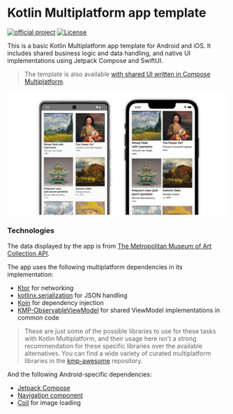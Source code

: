 # Kotlin Multiplatform app template

[![official project](http://jb.gg/badges/official.svg)](https://confluence.jetbrains.com/display/ALL/JetBrains+on+GitHub)
[![License](https://img.shields.io/badge/License-Apache_2.0-blue.svg)](https://opensource.org/licenses/Apache-2.0)

This is a basic Kotlin Multiplatform app template for Android and iOS. It includes shared business logic and data handling, and native UI implementations using Jetpack Compose and SwiftUI.

> The template is also available [with shared UI written in Compose Multiplatform](https://github.com/kotlin/KMP-App-Template).

![Screenshots of the app](images/screenshots.png)

### Technologies

The data displayed by the app is from [The Metropolitan Museum of Art Collection API](https://metmuseum.github.io/).

The app uses the following multiplatform dependencies in its implementation:

- [Ktor](https://ktor.io/) for networking
- [kotlinx.serialization](https://github.com/Kotlin/kotlinx.serialization) for JSON handling
- [Koin](https://github.com/InsertKoinIO/koin) for dependency injection
- [KMP-ObservableViewModel](https://github.com/rickclephas/KMP-ObservableViewModel) for shared ViewModel implementations in common code

> These are just some of the possible libraries to use for these tasks with Kotlin Multiplatform, and their usage here isn't a strong recommendation for these specific libraries over the available alternatives. You can find a wide variety of curated multiplatform libraries in the [kmp-awesome](https://github.com/terrakok/kmp-awesome) repository.

And the following Android-specific dependencies:

- [Jetpack Compose](https://developer.android.com/jetpack/compose)
- [Navigation component](https://developer.android.com/jetpack/compose/navigation)
- [Coil](https://github.com/coil-kt/coil) for image loading
